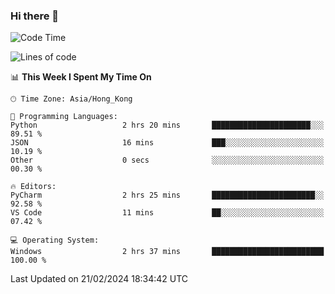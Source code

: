### Hi there 👋

<!--
**RoiexLee/RoiexLee** is a ✨ _special_ ✨ repository because its `README.md` (this file) appears on your GitHub profile.

Here are some ideas to get you started:

- 🔭 I’m currently working on ...
- 🌱 I’m currently learning ...
- 👯 I’m looking to collaborate on ...
- 🤔 I’m looking for help with ...
- 💬 Ask me about ...
- 📫 How to reach me: ...
- 😄 Pronouns: ...
- ⚡ Fun fact: ...
-->

<!--START_SECTION:waka-->
![Code Time](http://img.shields.io/badge/Code%20Time-478%20hrs-blue)

![Lines of code](https://img.shields.io/badge/From%20Hello%20World%20I%27ve%20Written-36.7%20thousand%20lines%20of%20code-blue)

📊 **This Week I Spent My Time On** 

```text
🕑︎ Time Zone: Asia/Hong_Kong

💬 Programming Languages: 
Python                   2 hrs 20 mins       ██████████████████████░░░   89.51 % 
JSON                     16 mins             ███░░░░░░░░░░░░░░░░░░░░░░   10.19 % 
Other                    0 secs              ░░░░░░░░░░░░░░░░░░░░░░░░░   00.30 % 

🔥 Editors: 
PyCharm                  2 hrs 25 mins       ███████████████████████░░   92.58 % 
VS Code                  11 mins             ██░░░░░░░░░░░░░░░░░░░░░░░   07.42 % 

💻 Operating System: 
Windows                  2 hrs 37 mins       █████████████████████████   100.00 % 
```


 Last Updated on 21/02/2024 18:34:42 UTC
<!--END_SECTION:waka-->
